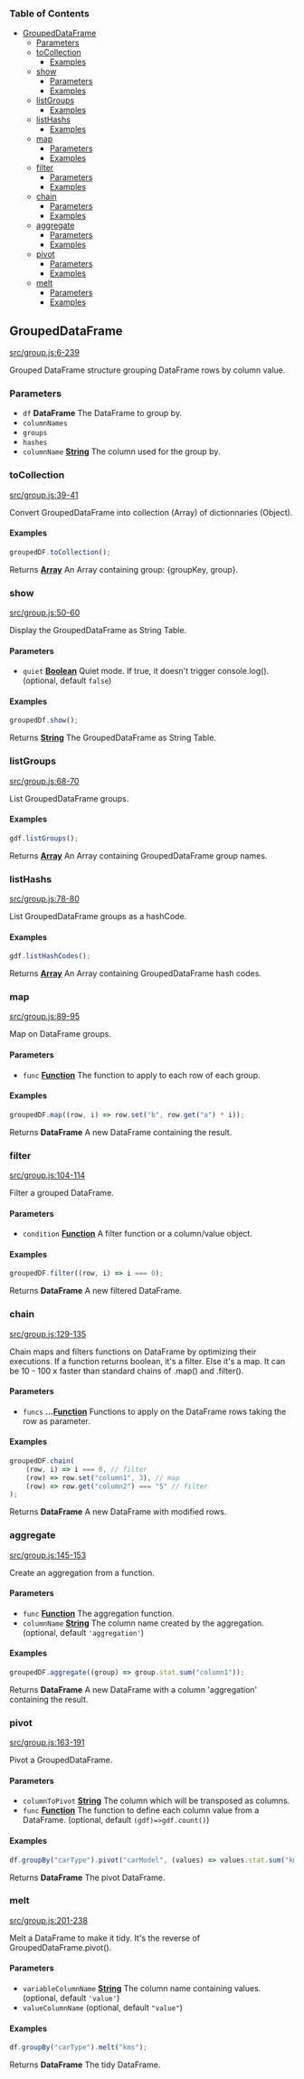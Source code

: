 <!-- Generated by documentation.js. Update this documentation by updating the source code. -->

### Table of Contents

-   [GroupedDataFrame][1]
    -   [Parameters][2]
    -   [toCollection][3]
        -   [Examples][4]
    -   [show][5]
        -   [Parameters][6]
        -   [Examples][7]
    -   [listGroups][8]
        -   [Examples][9]
    -   [listHashs][10]
        -   [Examples][11]
    -   [map][12]
        -   [Parameters][13]
        -   [Examples][14]
    -   [filter][15]
        -   [Parameters][16]
        -   [Examples][17]
    -   [chain][18]
        -   [Parameters][19]
        -   [Examples][20]
    -   [aggregate][21]
        -   [Parameters][22]
        -   [Examples][23]
    -   [pivot][24]
        -   [Parameters][25]
        -   [Examples][26]
    -   [melt][27]
        -   [Parameters][28]
        -   [Examples][29]

## GroupedDataFrame

[src/group.js:6-239][30]

Grouped DataFrame structure grouping DataFrame rows by column value.

### Parameters

-   `df` **DataFrame** The DataFrame to group by.
-   `columnNames`
-   `groups`
-   `hashes`
-   `columnName` **[String][31]** The column used for the group by.

### toCollection

[src/group.js:39-41][32]

Convert GroupedDataFrame into collection (Array) of dictionnaries (Object).

#### Examples

```javascript
groupedDF.toCollection();
```

Returns **[Array][33]** An Array containing group: {groupKey, group}.

### show

[src/group.js:50-60][34]

Display the GroupedDataFrame as String Table.

#### Parameters

-   `quiet` **[Boolean][35]** Quiet mode. If true, it doesn't trigger console.log(). (optional, default `false`)

#### Examples

```javascript
groupedDf.show();
```

Returns **[String][31]** The GroupedDataFrame as String Table.

### listGroups

[src/group.js:68-70][36]

List GroupedDataFrame groups.

#### Examples

```javascript
gdf.listGroups();
```

Returns **[Array][33]** An Array containing GroupedDataFrame group names.

### listHashs

[src/group.js:78-80][37]

List GroupedDataFrame groups as a hashCode.

#### Examples

```javascript
gdf.listHashCodes();
```

Returns **[Array][33]** An Array containing GroupedDataFrame hash codes.

### map

[src/group.js:89-95][38]

Map on DataFrame groups.

#### Parameters

-   `func` **[Function][39]** The function to apply to each row of each group.

#### Examples

```javascript
groupedDF.map((row, i) => row.set("b", row.get("a") * i));
```

Returns **DataFrame** A new DataFrame containing the result.

### filter

[src/group.js:104-114][40]

Filter a grouped DataFrame.

#### Parameters

-   `condition` **[Function][39]** A filter function or a column/value object.

#### Examples

```javascript
groupedDF.filter((row, i) => i === 0);
```

Returns **DataFrame** A new filtered DataFrame.

### chain

[src/group.js:129-135][41]

Chain maps and filters functions on DataFrame by optimizing their executions.
If a function returns boolean, it's a filter. Else it's a map.
It can be 10 - 100 x faster than standard chains of .map() and .filter().

#### Parameters

-   `funcs` **...[Function][39]** Functions to apply on the DataFrame rows taking the row as parameter.

#### Examples

```javascript
groupedDF.chain(
    (row, i) => i === 0, // filter
    (row) => row.set("column1", 3), // map
    (row) => row.get("column2") === "5" // filter
);
```

Returns **DataFrame** A new DataFrame with modified rows.

### aggregate

[src/group.js:145-153][42]

Create an aggregation from a function.

#### Parameters

-   `func` **[Function][39]** The aggregation function.
-   `columnName` **[String][31]** The column name created by the aggregation. (optional, default `'aggregation'`)

#### Examples

```javascript
groupedDF.aggregate((group) => group.stat.sum("column1"));
```

Returns **DataFrame** A new DataFrame with a column 'aggregation' containing the result.

### pivot

[src/group.js:163-191][43]

Pivot a GroupedDataFrame.

#### Parameters

-   `columnToPivot` **[String][31]** The column which will be transposed as columns.
-   `func` **[Function][39]** The function to define each column value from a DataFrame. (optional, default `(gdf)=>gdf.count()`)

#### Examples

```javascript
df.groupBy("carType").pivot("carModel", (values) => values.stat.sum("kms"));
```

Returns **DataFrame** The pivot DataFrame.

### melt

[src/group.js:201-238][44]

Melt a DataFrame to make it tidy. It's the reverse of GroupedDataFrame.pivot().

#### Parameters

-   `variableColumnName` **[String][31]** The column name containing values. (optional, default `'value'`)
-   `valueColumnName` (optional, default `"value"`)

#### Examples

```javascript
df.groupBy("carType").melt("kms");
```

Returns **DataFrame** The tidy DataFrame.

[1]: #groupeddataframe
[2]: #parameters
[3]: #tocollection
[4]: #examples
[5]: #show
[6]: #parameters-1
[7]: #examples-1
[8]: #listgroups
[9]: #examples-2
[10]: #listhashs
[11]: #examples-3
[12]: #map
[13]: #parameters-2
[14]: #examples-4
[15]: #filter
[16]: #parameters-3
[17]: #examples-5
[18]: #chain
[19]: #parameters-4
[20]: #examples-6
[21]: #aggregate
[22]: #parameters-5
[23]: #examples-7
[24]: #pivot
[25]: #parameters-6
[26]: #examples-8
[27]: #melt
[28]: #parameters-7
[29]: #examples-9
[30]: https://github.com/Gmousse/dataframe-js/blob/39ec0d8bdfadd0253fd5c19e0d92a95b2166d05e/src/group.js#L6-L239 "Source code on GitHub"
[31]: https://developer.mozilla.org/docs/Web/JavaScript/Reference/Global_Objects/String
[32]: https://github.com/Gmousse/dataframe-js/blob/39ec0d8bdfadd0253fd5c19e0d92a95b2166d05e/src/group.js#L39-L41 "Source code on GitHub"
[33]: https://developer.mozilla.org/docs/Web/JavaScript/Reference/Global_Objects/Array
[34]: https://github.com/Gmousse/dataframe-js/blob/39ec0d8bdfadd0253fd5c19e0d92a95b2166d05e/src/group.js#L50-L60 "Source code on GitHub"
[35]: https://developer.mozilla.org/docs/Web/JavaScript/Reference/Global_Objects/Boolean
[36]: https://github.com/Gmousse/dataframe-js/blob/39ec0d8bdfadd0253fd5c19e0d92a95b2166d05e/src/group.js#L68-L70 "Source code on GitHub"
[37]: https://github.com/Gmousse/dataframe-js/blob/39ec0d8bdfadd0253fd5c19e0d92a95b2166d05e/src/group.js#L78-L80 "Source code on GitHub"
[38]: https://github.com/Gmousse/dataframe-js/blob/39ec0d8bdfadd0253fd5c19e0d92a95b2166d05e/src/group.js#L89-L95 "Source code on GitHub"
[39]: https://developer.mozilla.org/docs/Web/JavaScript/Reference/Statements/function
[40]: https://github.com/Gmousse/dataframe-js/blob/39ec0d8bdfadd0253fd5c19e0d92a95b2166d05e/src/group.js#L104-L114 "Source code on GitHub"
[41]: https://github.com/Gmousse/dataframe-js/blob/39ec0d8bdfadd0253fd5c19e0d92a95b2166d05e/src/group.js#L129-L135 "Source code on GitHub"
[42]: https://github.com/Gmousse/dataframe-js/blob/39ec0d8bdfadd0253fd5c19e0d92a95b2166d05e/src/group.js#L145-L153 "Source code on GitHub"
[43]: https://github.com/Gmousse/dataframe-js/blob/39ec0d8bdfadd0253fd5c19e0d92a95b2166d05e/src/group.js#L163-L191 "Source code on GitHub"
[44]: https://github.com/Gmousse/dataframe-js/blob/39ec0d8bdfadd0253fd5c19e0d92a95b2166d05e/src/group.js#L201-L238 "Source code on GitHub"

